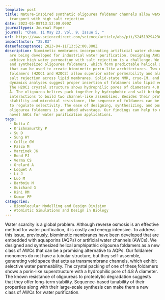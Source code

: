 ```yaml
---
template: post
title: Nature-inspired synthetic oligourea foldamer channels allow water
  transport with high salt rejection
date: 2023-05-08T13:52:00.000Z
journaltypes: Journal Paper
journal: "Chem, 11 May 23, Vol. 9, Issue 5, "
url: https://www.sciencedirect.com/science/article/abs/pii/S2451929423001870
impactfactor: "25.83"
dateofacceptance: 2023-04-11T13:52:00.000Z
description: Biomimetic membranes incorporating artificial water channels (AWCs)
  are being developed for industrial water purification. Designing AWCs to
  achieve high water permeation with salt rejection is a challenge. We designed
  and synthesized oligourea foldamers, which form predictable helical structures
  that can be used to create biomimetic porin-like architectures. Two of these
  foldamers (H2OC1 and H2OC2) allow superior water permeability and almost total
  salt rejection across lipid membranes. Solid-state NMR, cryo-EM, and molecular
  dynamics analyses suggest proper insertion of foldamers into lipid vesicles.
  The H2OC1 crystal structure shows hydrophilic pores of diameters 4.8 and 6.4
  Å. The oligourea helices pack together by hydrophobic and salt bridge
  interactions to build two channel-like assemblies. Besides their proteolytic
  stability and microbial resistance, the sequence of foldamers can be tailored
  to regulate selectivity. The ease of designing, synthesizing, and purifying
  oligourea foldamers is an added advantage. Our findings can help to develop
  novel AWCs for water purification applications.
tags:
  - Dutta C
  - Krishnamurthy P
  - Su D
  - Sung HY
  - Collie GW
  - Pasco M
  - Marzinek JK
  - Bond PJ
  - Verma CS
  - Grelard A
  - Loquet A
  - Li J
  - Luo M
  - Barboiu M
  - Guichard G
  - Kini RM
  - Kumar PP
categories:
  - Biomolecular Modelling and Design Division
  - Atomistic Simulations and Design in Biology
---
```

<!--StartFragment-->

Water scarcity is a global problem. Although reverse osmosis is an effective method for water purification, it is costly and energy intensive. To address this issue, previously, biomimetic membranes have been developed that are embedded with aquaporins (AQPs) or artificial water channels (AWCs). We designed and synthesized helical amphipathic oligourea foldamers as a new class of AWCs that can be a promising alternative to AQPs. Our foldamer monomers do not have a tubular structure, but they self-assemble, generating void space that acts as transmembrane channels, which exhibit selective water permeability. The crystal packing of one of these foldamers shows a porin-like superstructure with a hydrophilic pore of 4.8 Å diameter. The known resistance of oligoureas to proteolytic degradation suggests that they offer long-term stability. Sequence-based tunability of their properties along with their large-scale synthesis can make them a new class of AWCs for water purification.

<!--EndFragment-->